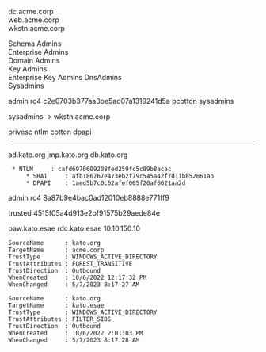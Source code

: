 

dc.acme.corp   
web.acme.corp  
wkstn.acme.corp

Schema Admins        
Enterprise Admins    
Domain Admins        
Key Admins           
Enterprise Key Admins
DnsAdmins            
Sysadmins            



admin rc4 c2e0703b377aa3be5ad07a1319241d5a
pcotton sysadmins

sysadmins -> wkstn.acme.corp


privesc
ntlm cotton
dpapi



----------- 
ad.kato.org 
jmp.kato.org
db.kato.org 



```
 * NTLM     : cafd6970609208fed259fc5c89b8acac
	 * SHA1     : afb186767e473eb2f79c545a42f7d11b852861ab
	 * DPAPI    : 1aed5b7c0c62afef065f20af6621aa2d
```


admin rc4 
8a87b9e4bac0ad12010eb8888e771ff9

trusted
4515f05a4d913e2bf91575b29aede84e

paw.kato.esae
rdc.kato.esae 10.10.150.10



```
SourceName      : kato.org
TargetName      : acme.corp
TrustType       : WINDOWS_ACTIVE_DIRECTORY
TrustAttributes : FOREST_TRANSITIVE
TrustDirection  : Outbound
WhenCreated     : 10/6/2022 12:17:32 PM
WhenChanged     : 5/7/2023 8:17:27 AM

SourceName      : kato.org
TargetName      : kato.esae
TrustType       : WINDOWS_ACTIVE_DIRECTORY
TrustAttributes : FILTER_SIDS
TrustDirection  : Outbound
WhenCreated     : 10/6/2022 2:01:03 PM
WhenChanged     : 5/7/2023 8:17:28 AM
```
